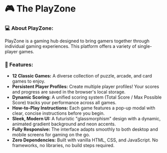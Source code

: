 # 🎮 The PlayZone

### **💻 About PlayZone:**

PlayZone is a gaming hub designed to bring gamers together through individual gaming experiences. This platform offers a variety of single-player games.

### **🚀 Features**:
- **12 Classic Games:** A diverse collection of puzzle, arcade, and card games to enjoy.
- **Persistent Player Profiles:** Create multiple player profiles! Your scores and progress are saved in the browser's local storage.
- **Dynamic Scoring:** A unified scoring system (Total Score / Max Possible Score) tracks your performance across all games.
- **How-to-Play Instructions:** Each game features a pop-up modal with clear, concise instructions before you begin.
- **Sleek, Modern UI:** A futuristic "glassmorphism" design with a dynamic, animated gradient background and neon accents.
- **Fully Responsive:** The interface adapts smoothly to both desktop and mobile screens for gaming on the go.
- **Zero Dependencies:** Built with vanilla HTML, CSS, and JavaScript. No frameworks, no libraries, no build steps required.
